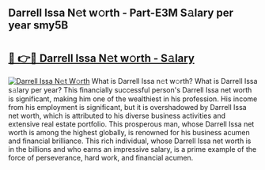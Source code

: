 ## Darrell Issa N𝚎t w𝚘rth - Part-E3M S𝚊lary per year smy5B

# <h2><a href="http://gc1bkd.nevu.top/?p=Darrell+Issa">🔗 👉🔴 Darrell Issa N𝚎t w𝚘rth - S𝚊lary</a></h2>

[![Darrell Issa N𝚎t W𝚘rth](https://i.imgur.com/Oavwk0R.jpeg)](http://gc1bkd.nevu.top/?p=Darrell+Issa)
What is Darrell Issa n𝚎t w𝚘rth? What is Darrell Issa s𝚊lary per year?
This financially successful person's Darrell Issa net worth is significant, making him one of the wealthiest in his profession. His income from his employment is significant, but it is overshadowed by Darrell Issa net worth, which is attributed to his diverse business activities and extensive real estate portfolio. This prosperous man, whose Darrell Issa net worth is among the highest globally, is renowned for his business acumen and financial brilliance. This rich individual, whose Darrell Issa net worth is in the billions and who earns an impressive salary, is a prime example of the force of perseverance, hard work, and financial acumen.

